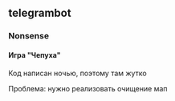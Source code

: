 ## telegrambot

### Nonsense
#### Игра "Чепуха"

Код написан ночью, поэтому там жутко

Проблема: нужно реализовать очищение мап